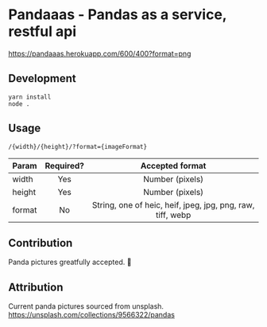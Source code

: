 # Pandaaas - Pandas as a service, restful api

https://pandaaas.herokuapp.com/600/400?format=png

## Development
```
yarn install
node .
```

## Usage
`/{width}/{height}/?format={imageFormat}`


| Param         | Required?     | Accepted format |
| ------------- |:-------------:|:---------------:|
| width         | Yes           |Number (pixels)  |
| height        | Yes           |Number (pixels)  |
| format        | No            |String, one of heic, heif, jpeg, jpg, png, raw, tiff, webp|

## Contribution
Panda pictures greatfully accepted. 🐼

## Attribution
Current panda pictures sourced from unsplash.
https://unsplash.com/collections/9566322/pandas
